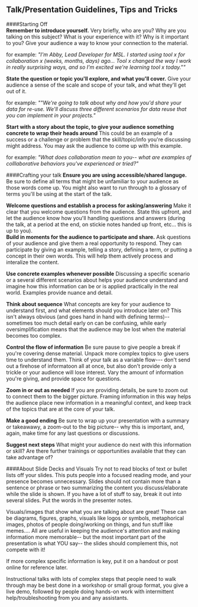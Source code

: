## Talk/Presentation Guidelines, Tips and Tricks

####Starting Off  
**Remember to introduce yourself.** Very briefly, who are you? Why are you talking on this subject? What is your experience with it? Why is it important to you? Give your audience a way to know your connection to the material. 

for example: *"I'm Abby, Lead Developer for MSL. I started using tool x for collaboration x (weeks, months, days) ago... Tool x changed the way I work in really surprising ways, and so I'm excited we're learning tool x today.""*  

**State the question or topic you'll explore, and what you'll cover.** Give your audience a sense of the scale and scope of your talk, and what they'll get out of it.
 
for example: *""We're going to talk about why and how you'd share your data for re-use. We'll discuss three different scenarios for data reuse that you can implement in your projects."* 

**Start with a story about the topic, to give your audience something concrete to wrap their heads around** This could be an example of a success or a challenge or problem that the skill/topic/info you're discussing might address. You may ask the audience to come up with this example. 

for example: *"What does collaboration mean to you-- what are examples of colllaborative behaviors you've experienced or tried?"*
 
####Crafting your talk
**Ensure you are using accessible/shared languge.** 
Be sure to define all terms that might be unfamiliar to your audience as those words come up. You might also want to run through to a glossary of terms you'll be using at the start of the talk. 

**Welcome questions and establish a process for asking/answering**
Make it clear that you welcome questions from the audience. State this upfront, and let the audience know how you'll handling questions and answers (during the talk, at a period at the end, on stickie notes handed up front, etc... this is up to you).   
**Build in moments for the audience to participate and share.** 
Ask questions of your audience and give them a real opportunity to respond. They can participate by giving an example, telling a story, defining a term, or putting a concept in their own words. This will help them actively process and interalize the content. 

**Use concrete examples whenever possible**
 Discussing a specific scenario or a several different scenarios about helps your audience understand and imagine how this information can be or is applied practically in the real world. Examples provide nuance and detail. 
 
**Think about sequence** 
What concepts are key for your audience to understand first, and what elements should you introduce later on? This isn't always obvious (and goes hand in hand with defining terms)--sometimes too much detail early on can be confusing, while early oversimplification means that the audience may be lost when the material becomes too complex. 

**Control the flow of information** 
Be sure pause to give people a break if you're covering dense material. Unpack more complex topics to give users time to understand them. Think of your talk as a variable flow--- don't send out a firehose of informatoon all at once, but also don't provide only a trickle or your audience will lose interest. Vary the amount of information you're giving, and provide space for questions. 

**Zoom in or out as needed** 
If you are providing details, be sure to zoom out to connect them to the bigger picture. Framing information in this way helps the audience place new information in a meaningful context, and keep track of the topics that are at the core of your talk. 

**Make a good ending**
Be sure to wrap up your presentation with a summary or takeawawy, a zoom-out to the big picture-- why this is important, and, again, make time for any last questions or discussions.

**Suggest next steps**
What might your audience do next with this information or skill? Are there further trainings or opportunities available that they can take advantage of? 

####About Slide Decks and Visuals
Try not to read blocks of text or bullet lists off your slides. This puts people into a focused reading mode, and your presence becomes unnecessary. Slides should not contain more than a sentence or phrase or two summarizing the content you discuss/elaborate while the slide is shown. If you have a lot of stuff to say, break it out into several slides. Put the words in the presenter notes. 

Visuals/images that show what you are talking about are great! These can be diagrams, figures, graphs, visuals like logos or symbols, metaphorical images, photos of people doing/working on things, and fun stuff like memes.... All are useful in keeping the audience's attention and making information more memorable-- but the most important part of the presentation is what YOU say-- the slides should complement this, not compete with it!  

If more complex specific information is key, put it on a handout or post online for reference later. 

Instructional talks with lots of complex steps that people need to walk through may be best done in a workshop or small group format, you give a live demo, followed by people doing hands-on work with intermittent help/troubleshooting from you and any assistants.





